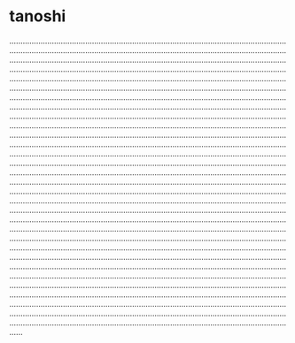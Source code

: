 # tanoshi

..........................................................................................................................................................................................................................................................................................................................................................................................................................................................................................................................................................................................................................................................................................................................................................................................................................................................................................................................................................................................................................................................................................................................................................................................................................................................................................................................................................................................................................................................................................................................................................................................................................................................................................................................................................................................................................................................................................................................................................................................................................................................................................................................................................................................................................................................................................................................................................................................................................................................................................................................................................................................................................................................................................................................................................................................................................................................................................................................................................................................................................................................................................................................................................................................................................................................................................................................................................................................................................................................................................................................................................................................................................................................................................................................................................................................................................................................................................................................................................................................................